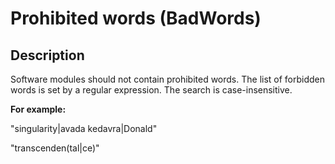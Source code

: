# Prohibited words (BadWords)

<!-- Блоки выше заполняются автоматически, не трогать -->
## Description
Software modules should not contain prohibited words.
The list of forbidden words is set by a regular expression.
The search is case-insensitive.

**For example:**

"singularity|avada kedavra|Donald"

"transcenden(tal|ce)"
